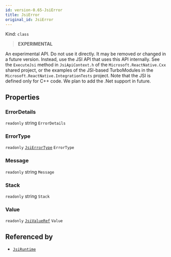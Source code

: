 ```yaml
---
id: version-0.65-JsiError
title: JsiError
original_id: JsiError
---
```


Kind: `class`



> **EXPERIMENTAL**

An experimental API. Do not use it directly. It may be removed or changed in a future version. Instead, use the JSI API that uses this API internally.
See the `ExecuteJsi` method in `JsiApiContext.h` of the `Microsoft.ReactNative.Cxx` shared project, or the examples of the JSI-based TurboModules in the `Microsoft.ReactNative.IntegrationTests` project.
Note that the JSI is defined only for C++ code. We plan to add the .Net support in future.

## Properties
### ErrorDetails
`readonly`  string `ErrorDetails`

### ErrorType
`readonly`  [`JsiErrorType`](JsiErrorType) `ErrorType`

### Message
`readonly`  string `Message`

### Stack
`readonly`  string `Stack`

### Value
`readonly`  [`JsiValueRef`](JsiValueRef) `Value`






## Referenced by
- [`JsiRuntime`](JsiRuntime)
